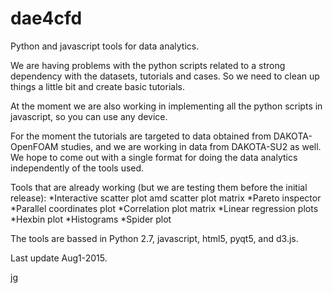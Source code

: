 # dae4cfd
Python and javascript tools for data analytics.



We are having problems with the python scripts related to a strong dependency with the datasets, tutorials and cases.  So we need to clean up things a little bit and create basic tutorials.

At the moment we are also working in implementing all the python scripts in javascript, so you can use any device.

For the moment the tutorials are targeted to data obtained from DAKOTA-OpenFOAM studies, and we are working in data from DAKOTA-SU2 as well.  We hope to come out with a single format for doing the data analytics independently of the tools used.

Tools that are already working (but we are testing them before the initial release):
  *Interactive scatter plot amd scatter plot matrix
  *Pareto inspector
  *Parallel coordinates plot
  *Correlation plot matrix
  *Linear regression plots
  *Hexbin plot
  *Histograms
  *Spider plot




The tools are bassed in Python 2.7, javascript, html5, pyqt5, and d3.js.

Last update Aug1-2015.

jg


